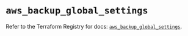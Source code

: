 # `aws_backup_global_settings`

Refer to the Terraform Registry for docs: [`aws_backup_global_settings`](https://registry.terraform.io/providers/hashicorp/aws/5.69.0/docs/resources/backup_global_settings).
